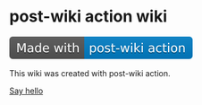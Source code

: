 # post-wiki action wiki

![made with](made-with.svg)

This wiki was created with post-wiki action.

[Say hello](HelloWorld.md)
